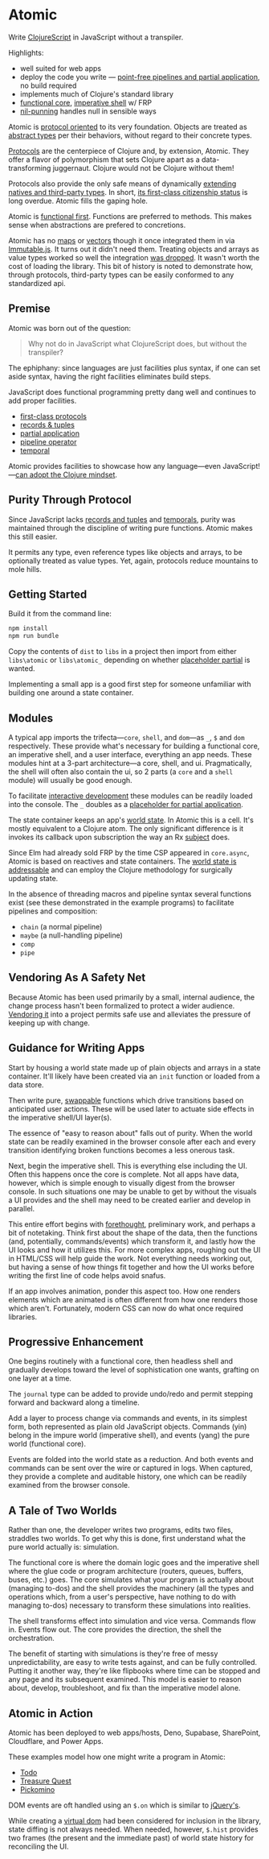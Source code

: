 # Atomic
Write [ClojureScript](https://clojurescript.org) in JavaScript without a transpiler.

Highlights:

* well suited for web apps
* deploy the code you write — [point-free pipelines and partial application](/placeholder-partial.md), no build required
* implements much of Clojure's standard library
* [functional core](src/core), [imperative shell](src/shell) w/ FRP
* [nil-punning](https://ericnormand.me/article/nil-punning) handles null in sensible ways


Atomic is [protocol oriented](src/core/protocols) to its very foundation.  Objects are treated as [abstract types](https://en.wikipedia.org/wiki/Abstract_data_type) per their behaviors, without regard to their concrete types.

[Protocols](https://clojure.org/reference/protocols) are the centerpiece of Clojure and, by extension, Atomic.  They offer a flavor of polymorphism that sets Clojure apart as a data-transforming juggernaut.  Clojure would not be Clojure without them!

Protocols also provide the only safe means of dynamically [extending natives and third-party types](https://en.wikipedia.org/wiki/Monkey_patch).  In short, [its first-class citizenship status](https://github.com/tc39/proposal-first-class-protocols) is long overdue.  Atomic fills the gaping hole.

Atomic is [functional first](functional-first.md).  Functions are preferred to methods.  This makes sense when abstractions are prefered to concretions.

Atomic has no [maps](https://clojuredocs.org/clojure.core/hash-map) or [vectors](https://clojuredocs.org/clojure.core/vector) though it once integrated them in via [Immutable.js](https://immutable-js.com).  It turns out it didn't need them.  Treating objects and arrays as value types worked so well the integration [was dropped](https://github.com/mlanza/atomic/commit/8e1787f6974df5bfbb53a371a261e09b5efee8ee).  It wasn't worth the cost of loading the library.  This bit of history is noted to demonstrate how, through protocols, third-party types can be easily conformed to any standardized api.

## Premise
Atomic was born out of the question:

> Why not do in JavaScript what ClojureScript does, but without the transpiler?

The ephiphany: since languages are just facilities plus syntax, if one can set aside syntax, having the right facilities eliminates build steps.

JavaScript does functional programming pretty dang well and continues to add proper facilities.

* [first-class protocols](https://github.com/tc39/proposal-first-class-protocols)
* [records & tuples](https://github.com/tc39/proposal-record-tuple)
* [partial application](https://github.com/tc39/proposal-partial-application)
* [pipeline operator](https://github.com/tc39/proposal-pipeline-operator)
* [temporal](https://github.com/tc39/proposal-temporal)

Atomic provides facilities to showcase how any language—even JavaScript!—[can adopt the Clojure mindset](adopting-the-clojure-mindset.md).

## Purity Through Protocol

Since JavaScript lacks [records and tuples](https://tc39.es/proposal-record-tuple/) and [temporals](https://github.com/tc39/proposal-temporal), purity was maintained through the discipline of writing pure functions.  Atomic makes this still easier.

It permits any type, even reference types like objects and arrays, to be optionally treated as value types.  Yet, again, protocols reduce mountains to mole hills.

## Getting Started

Build it from the command line:

```sh
npm install
npm run bundle
```

Copy the contents of `dist` to `libs` in a project then import from either `libs\atomic` or `libs\atomic_` depending on whether [placeholder partial](./placeholder-partial.md) is wanted.

Implementing a small app is a good first step for someone unfamiliar with building one around a state container.

## Modules

A typical app imports the trifecta—`core`, `shell`, and `dom`—as `_`, `$` and `dom` respectively.  These provide what's necessary for building a functional core, an imperative shell, and a user interface, everything an app needs.  These modules hint at a 3-part architecture—a core, shell, and ui.  Pragmatically, the shell will often also contain the ui, so 2 parts (a `core` and a `shell` module) will usually be good enough.

To facilitate [interactive development](./interactive-development.md) these modules can be readily loaded into the console.  The `_` doubles as a [placeholder for partial application](./placeholder-partial.md).

The state container keeps an app's [world state](https://docs.racket-lang.org/teachpack/2htdpuniverse.html).  In Atomic this is a cell.  It's mostly equivalent to a Clojure atom.  The only significant difference is it invokes its callback upon subscription the way an Rx [subject](https://rxjs.dev/guide/subject) does.

Since Elm had already sold FRP by the time CSP appeared in `core.async`, Atomic is based on reactives and state containers.  The [world state is addressable](./addressable-data.md) and can employ the Clojure methodology for surgically updating state.

In the absence of threading macros and pipeline syntax several functions exist (see these demonstrated in the example programs) to facilitate pipelines and composition:
* `chain` (a normal pipeline)
* `maybe` (a null-handling pipeline)
* `comp`
* `pipe`

## Vendoring As A Safety Net

Because Atomic has been used primarily by a small, internal audience, the change process hasn't been formalized to protect a wider audience.  [Vendoring it](https://stackoverflow.com/questions/26217488/what-is-vendoring) into a project permits safe use and alleviates the pressure of keeping up with change.

## Guidance for Writing Apps

Start by housing a world state made up of plain objects and arrays in a state container.  It'll likely have been created via an  `init` function or loaded from a data store.

Then write pure, [swappable](https://clojuredocs.org/clojure.core/swap!) functions which drive transitions based on anticipated user actions.  These will be used later to actuate side effects in the imperative shell/UI layer(s).

The essence of "easy to reason about" falls out of purity.  When the world state can be readily examined in the browser console after each and every transition identifying broken functions becomes a less onerous task.

Next, begin the imperative shell.  This is everything else including the UI.  Often this happens once the core is complete.  Not all apps have data, however, which is simple enough to visually digest from the browser console.  In such situations one may be unable to get by without the visuals a UI provides and the shell may need to be created earlier and develop in parallel.

This entire effort begins with [forethought](https://www.youtube.com/watch?v=f84n5oFoZBc), preliminary work, and perhaps a bit of notetaking.  Think first about the shape of the data, then the functions (and, potentially, commands/events) which transform it, and lastly how the UI looks and how it utilizes this.  For more complex apps, roughing out the UI in HTML/CSS will help guide the work.  Not everything needs working out, but having a sense of how things fit together and how the UI works before writing the first line of code helps avoid snafus.

If an app involves animation, ponder this aspect too.  How one renders elements which are animated is often different from how one renders those which aren't.  Fortunately, modern CSS can now do what once required libraries.

## Progressive Enhancement

One begins routinely with a functional core, then headless shell and gradually develops toward the level of sophistication one wants, grafting on one layer at a time.

The `journal` type can be added to provide undo/redo and permit stepping forward and backward along a timeline.

Add a layer to process change via commands and events, in its simplest form, both represented as plain old JavaScript objects.  Commands (yin) belong in the impure world (imperative shell), and events (yang) the pure world (functional core).

Events are folded into the world state as a reduction.  And both events and commands can be sent over the wire or captured in logs.  When captured, they provide a complete and auditable history, one which can be readily examined from the browser console.

## A Tale of Two Worlds

Rather than one, the developer writes two programs, edits two files, straddles two worlds.  To get why this is done, first understand what the pure world actually is: simulation.

The functional core is where the domain logic goes and the imperative shell where the glue code or program architecture (routers, queues, buffers, buses, etc.) goes.  The core simulates what your program is actually about (managing to-dos) and the shell provides the machinery (all the types and operations which, from a user's perspective, have nothing to do with managing to-dos) necessary to transform these simulations into realities.

The shell transforms effect into simulation and vice versa.  Commands flow in.  Events flow out.  The core provides the direction, the shell the orchestration.

The benefit of starting with simulations is they're free of messy unpredictability, are easy to write tests against, and can be fully controlled.  Putting it another way, they're like flipbooks where time can be stopped and any page and its subsequent examined.  This model is easier to reason about, develop, troubleshoot, and fix than the imperative model alone.

## Atomic in Action

Atomic has been deployed to web apps/hosts, Deno, Supabase, SharePoint, Cloudflare, and Power Apps.

These examples model how one might write a program in Atomic:

* [Todo](https://github.com/mlanza/todo)
* [Treasure Quest](https://github.com/mlanza/treasure-quest)
* [Pickomino](https://github.com/mlanza/pickomino)

DOM events are oft handled using an `$.on` which is similar to [jQuery's](https://api.jquery.com/on).

While creating a [virtual dom](https://reactjs.org/docs/faq-internals.html) had been considered for inclusion in the library, state diffing is not always needed.  When needed, however, `$.hist` provides two frames (the present and the immediate past) of world state history for reconciling the UI.
